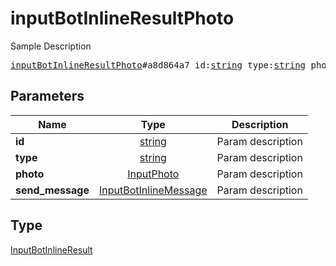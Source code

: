 # inputBotInlineResultPhoto

Sample Description

<pre>
<a href="../constructor/inputBotInlineResultPhoto.md">inputBotInlineResultPhoto</a>#a8d864a7 id:<a href="../type/string.md">string</a> type:<a href="../type/string.md">string</a> photo:<a href="../type/InputPhoto.md">InputPhoto</a> send_message:<a href="../type/InputBotInlineMessage.md">InputBotInlineMessage</a> = <a href="../type/InputBotInlineResult.md">InputBotInlineResult</a>;</pre>
## Parameters

| Name | Type | Description |
|------|:----:|-------------|
| **id** | <a href="../type/string.md">string</a> | Param description |
| **type** | <a href="../type/string.md">string</a> | Param description |
| **photo** | <a href="../type/InputPhoto.md">InputPhoto</a> | Param description |
| **send_message** | <a href="../type/InputBotInlineMessage.md">InputBotInlineMessage</a> | Param description |

## Type

<a href="../type/InputBotInlineResult.md">InputBotInlineResult</a>
